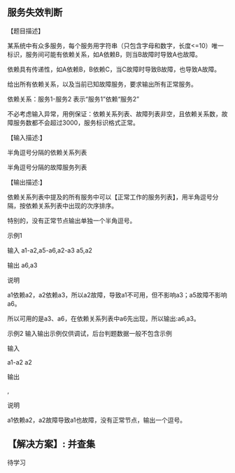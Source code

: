 ## 服务失效判断

【题目描述】

某系统中有众多服务，每个服务用字符串（只包含字母和数字，长度<=10）唯一标识，服务间可能有依赖关系，如A依赖B，则当B故障时导致A也故障。

依赖具有传递性，如A依赖B，B依赖C，当C故障时导致B故障，也导致A故障。

给出所有依赖关系，以及当前已知故障服务，要求输出所有正常服务。

依赖关系：服务1-服务2 表示“服务1”依赖“服务2”

不必考虑输入异常，用例保证：依赖关系列表、故障列表非空，且依赖关系数，故障服务数都不会超过3000，服务标识格式正常。

【输入描述:】

半角逗号分隔的依赖关系列表

半角逗号分隔的故障服务列表

【输出描述:】

依赖关系列表中提及的所有服务中可以【正常工作的服务列表】，用半角逗号分隔，按依赖关系列表中出现的次序排序。

特别的，没有正常节点输出单独一个半角逗号。

示例1  

输入
a1-a2,a5-a6,a2-a3
a5,a2

输出
a6,a3

说明

a1依赖a2，a2依赖a3，所以a2故障，导致a1不可用，但不影响a3；a5故障不影响a6。

所以可用的是a3、a6，在依赖关系列表中a6先出现，所以输出:a6,a3。

示例2  输入输出示例仅供调试，后台判题数据一般不包含示例

输入

a1-a2
a2

输出

,

说明

a1依赖a2，a2故障导致a1也故障，没有正常节点，输出一个逗号。

## 【解决方案】: 并查集

待学习

